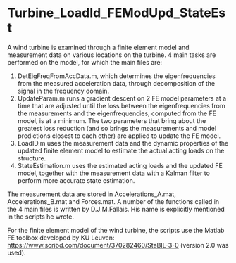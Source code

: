 # Turbine_LoadId_FEModUpd_StateEst

A wind turbine is examined through a finite element model and measurement data on various locations on the turbine. 4 main tasks are performed on the model, for which the main files are:
1. DetEigFreqFromAccData.m, which determines the eigenfrequencies from the measured acceleration data, through decomposition of the signal    in the frequency domain. 
2. UpdateParam.m runs a gradient descent on 2 FE model parameters at a time that are adjusted until the loss between the eigenfrequencies      from the measurements and the eigenfrequencies, computed from the FE model, is at a minimum. The two parameters that bring about the        greatest loss reduction (and so brings the measurements and model predictions closest to each other) are applied to update the FE model. 
3. LoadID.m uses the measurement data and the dynamic properties of the updated finite element model to estimate the actual acting loads on    the structure. 
4. StateEstimation.m uses the estimated acting loads and the updated FE model, together with the measurement data with a Kalman filter to      perform more accurate state estimation. 

The measurement data are stored in Accelerations_A.mat, Accelerations_B.mat and Forces.mat. 
A number of the functions called in the 4 main files is written by D.J.M.Fallais. His name is explicitly mentioned in the scripts he wrote. 

For the finite element model of the wind turbine, the scripts use the Matlab FE toolbox developed by KU Leuven: https://www.scribd.com/document/370282460/StaBIL-3-0 (version 2.0 was used). 
